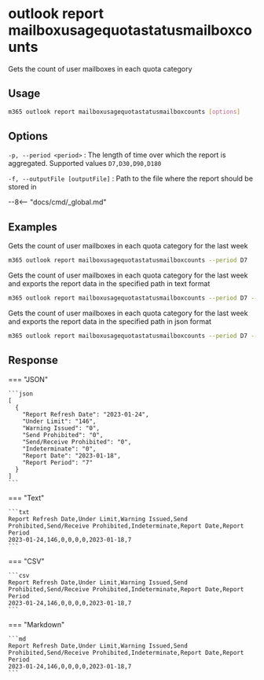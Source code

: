 # outlook report mailboxusagequotastatusmailboxcounts

Gets the count of user mailboxes in each quota category

## Usage

```sh
m365 outlook report mailboxusagequotastatusmailboxcounts [options]
```

## Options

`-p, --period <period>`
: The length of time over which the report is aggregated. Supported values `D7,D30,D90,D180`

`-f, --outputFile [outputFile]`
: Path to the file where the report should be stored in

--8<-- "docs/cmd/_global.md"

## Examples

Gets the count of user mailboxes in each quota category for the last week

```sh
m365 outlook report mailboxusagequotastatusmailboxcounts --period D7
```

Gets the count of user mailboxes in each quota category for the last week and exports the report data in the specified path in text format

```sh
m365 outlook report mailboxusagequotastatusmailboxcounts --period D7 --output text > "mailboxusagequotastatusmailboxcounts.txt"
```

Gets the count of user mailboxes in each quota category for the last week and exports the report data in the specified path in json format

```sh
m365 outlook report mailboxusagequotastatusmailboxcounts --period D7 --output json > "mailboxusagequotastatusmailboxcounts.json"
```

## Response

=== "JSON"

    ```json
    [
      {
        "Report Refresh Date": "2023-01-24",
        "Under Limit": "146",
        "Warning Issued": "0",
        "Send Prohibited": "0",
        "Send/Receive Prohibited": "0",
        "Indeterminate": "0",
        "Report Date": "2023-01-18",
        "Report Period": "7"
      }
    ]
    ```

=== "Text"

    ```txt
    Report Refresh Date,Under Limit,Warning Issued,Send Prohibited,Send/Receive Prohibited,Indeterminate,Report Date,Report Period
    2023-01-24,146,0,0,0,0,2023-01-18,7
    ```

=== "CSV"

    ```csv
    Report Refresh Date,Under Limit,Warning Issued,Send Prohibited,Send/Receive Prohibited,Indeterminate,Report Date,Report Period
    2023-01-24,146,0,0,0,0,2023-01-18,7
    ```

=== "Markdown"

    ```md
    Report Refresh Date,Under Limit,Warning Issued,Send Prohibited,Send/Receive Prohibited,Indeterminate,Report Date,Report Period
    2023-01-24,146,0,0,0,0,2023-01-18,7
    ```
